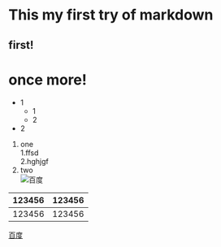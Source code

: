 # This my first try of markdown
## first!
# once more!
* 1
    * 1
    * 2
* 2
1. one  
   1.ffsd  
   2.hghjgf  
3. two  
![百度](https://www.baidu.com/img/bd_logo1.png "百度一下，你就知道")  

| 123456 | 123456 |
|:--------|--------:|
|123456|123456|

[百度](https://www.baidu.com/img/bd_logo1.png )  

